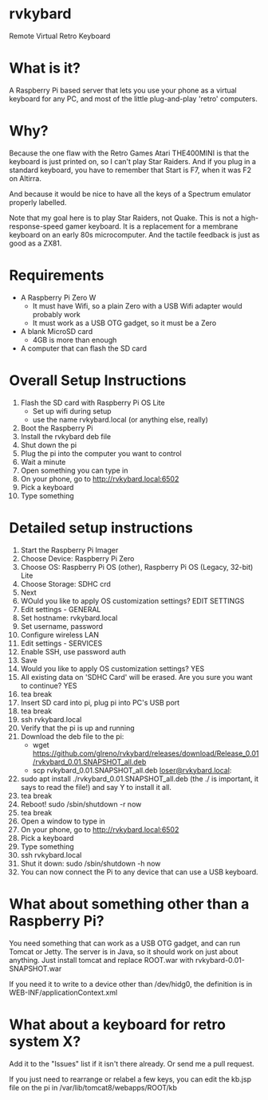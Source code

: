 # rvkybard

Remote Virtual Retro Keyboard

# What is it?

A Raspberry Pi based server that lets you use your phone as a
virtual keyboard for any PC, and most of the little plug-and-play
'retro' computers.

# Why?

Because the one flaw with the Retro Games Atari THE400MINI is that the keyboard is just printed on, so I can't play Star Raiders. And if you plug in a standard keyboard, you have to remember that Start is F7, when it was F2 on Altirra.

And because it would be nice to have all the keys of a Spectrum emulator properly labelled.

Note that my goal here is to play Star Raiders, not Quake. This is not a high-response-speed gamer keyboard. It is a replacement for a membrane keyboard on an early 80s microcomputer. And the tactile feedback is just as good as a ZX81.

# Requirements

- A Raspberry Pi Zero W
    - It must have Wifi, so a plain Zero with a USB Wifi adapter would probably work
    - It must work as a USB OTG gadget, so it must be a Zero
- A blank MicroSD card
    - 4GB is more than enough
- A computer that can flash the SD card

# Overall Setup Instructions

1. Flash the SD card with Raspberry Pi OS Lite
    - Set up wifi during setup
    - use the name rvkybard.local (or anything else, really)
2. Boot the Raspberry Pi
3. Install the rvkybard deb file
4. Shut down the pi
5. Plug the pi into the computer you want to control
6. Wait a minute
7. Open something you can type in
8. On your phone, go to http://rvkybard.local:6502
9. Pick a keyboard
10. Type something

# Detailed setup instructions

1. Start the Raspberry Pi Imager
2. Choose Device: Raspberry Pi Zero 
3. Choose OS: Raspberry Pi OS (other), Raspberry Pi OS (Legacy, 32-bit) Lite
4. Choose Storage: SDHC crd
5. Next
6. WOuld you like to apply OS customization settings? EDIT SETTINGS
7. Edit settings - GENERAL
8. Set hostname: rvkybard.local
9. Set username, password
10. Configure wireless LAN
11. Edit settings - SERVICES
12. Enable SSH, use password auth
13. Save
14. Would you like to apply OS customization settings? YES
15. All existing data on 'SDHC Card' will be erased. Are you sure you want to continue? YES 
16. tea break
17. Insert SD card into pi, plug pi into PC's USB port
18. tea break
19. ssh rvkybard.local
20. Verify that the pi is up and running
21. Download the deb file to the pi:
    - wget https://github.com/glreno/rvkybard/releases/download/Release_0.01/rvkybard_0.01.SNAPSHOT_all.deb
    - scp rvkybard_0.01.SNAPSHOT_all.deb loser@rvkybard.local:
22. sudo apt install ./rvkybard_0.01.SNAPSHOT_all.deb
    (the ./ is important, it says to read the file!)
    and say Y to install it all.
23. tea break
24. Reboot! sudo /sbin/shutdown -r now
24. tea break
25. Open a window to type in
26. On your phone, go to http://rvkybard.local:6502
27. Pick a keyboard
28. Type something
29. ssh rvkybard.local
30. Shut it down: sudo /sbin/shutdown -h now
31. You can now connect the Pi to any device that can use a USB keyboard.
# What about something other than a Raspberry Pi?

You need something that can work as a USB OTG gadget,
and can run Tomcat or Jetty.
The server is in Java, so it should work on just about anything. Just install tomcat and replace ROOT.war with rvkybard-0.01-SNAPSHOT.war

If you need it to write to a device other than /dev/hidg0, the definition is in WEB-INF/applicationContext.xml

# What about a keyboard for retro system X?

Add it to the "Issues" list if it isn't there already.
Or send me a pull request.

If you just need to rearrange or relabel a few keys, you can edit the kb.jsp file on the pi in /var/lib/tomcat8/webapps/ROOT/kb
